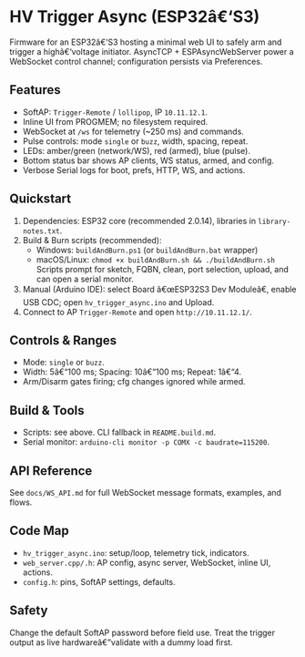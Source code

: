 ﻿# HV Trigger Async (ESP32â€‘S3)

Firmware for an ESP32â€‘S3 hosting a minimal web UI to safely arm and trigger a highâ€‘voltage initiator. AsyncTCP + ESPAsyncWebServer power a WebSocket control channel; configuration persists via Preferences.

## Features
- SoftAP: `Trigger-Remote` / `lollipop`, IP `10.11.12.1`.
- Inline UI from PROGMEM; no filesystem required.
- WebSocket at `/ws` for telemetry (~250 ms) and commands.
- Pulse controls: mode `single` or `buzz`, width, spacing, repeat.
- LEDs: amber/green (network/WS), red (armed), blue (pulse).
- Bottom status bar shows AP clients, WS status, armed, and config.
- Verbose Serial logs for boot, prefs, HTTP, WS, and actions.

## Quickstart
1. Dependencies: ESP32 core (recommended 2.0.14), libraries in `library-notes.txt`.
2. Build & Burn scripts (recommended):
   - Windows: `buildAndBurn.ps1` (or `buildAndBurn.bat` wrapper)
   - macOS/Linux: `chmod +x buildAndBurn.sh && ./buildAndBurn.sh`
   Scripts prompt for sketch, FQBN, clean, port selection, upload, and can open a serial monitor.
3. Manual (Arduino IDE): select Board â€œESP32S3 Dev Moduleâ€, enable USB CDC; open `hv_trigger_async.ino` and Upload.
4. Connect to AP `Trigger-Remote` and open `http://10.11.12.1/`.

## Controls & Ranges
- Mode: `single` or `buzz`.
- Width: 5â€“100 ms; Spacing: 10â€“100 ms; Repeat: 1â€“4.
- Arm/Disarm gates firing; cfg changes ignored while armed.

## Build & Tools
- Scripts: see above. CLI fallback in `README.build.md`.
- Serial monitor: `arduino-cli monitor -p COMX -c baudrate=115200`.

## API Reference
See `docs/WS_API.md` for full WebSocket message formats, examples, and flows.

## Code Map
- `hv_trigger_async.ino`: setup/loop, telemetry tick, indicators.
- `web_server.cpp/.h`: AP config, async server, WebSocket, inline UI, actions.
- `config.h`: pins, SoftAP settings, defaults.

## Safety
Change the default SoftAP password before field use. Treat the trigger output as live hardwareâ€”validate with a dummy load first.
